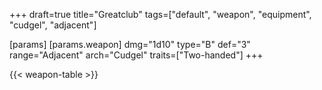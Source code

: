 +++
draft=true
title="Greatclub"
tags=["default", "weapon", "equipment", "cudgel", "adjacent"]

[params]
  [params.weapon]
    dmg="1d10"
    type="B"
    def="3"
    range="Adjacent"
    arch="Cudgel"
    traits=["Two-handed"]
+++

{{< weapon-table >}}


